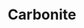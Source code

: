 ---
facebook: https://facebook.com/CarboniteOnlineBackup
linkedin: https://linkedin.com/company/carbonite
logohandle: carbonite
sort: carbonite
title: Carbonite
twitter: https://x.com/Carbonite
website: https://www.carbonite.com/
---